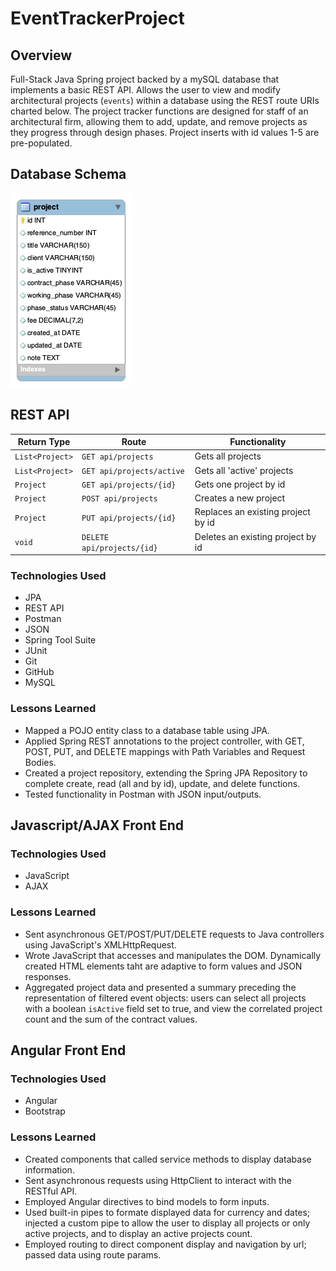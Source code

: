 # EventTrackerProject

## Overview

Full-Stack Java Spring project backed by a mySQL database that implements a basic REST API. 
Allows the user to view and modify architectural projects (`events`) within a database using the REST route URIs charted below. 
The project tracker functions are designed for staff of an architectural firm, allowing them to add, update, and remove 
projects as they progress through design phases. Project inserts with id values 1-5 are pre-populated.

## Database Schema
![image info](./DB/archi_schema.png)

## REST API

| Return Type      | Route                     | Functionality                      |
|------------------|---------------------------|------------------------------------|
| `List<Project>`  |`GET api/projects`         | Gets all projects                  |
| `List<Project>`  |`GET api/projects/active`  | Gets all 'active' projects         |
| `Project`        |`GET api/projects/{id}`    | Gets one project by id             |
| `Project`        |`POST api/projects`        | Creates a new project              |
| `Project`        |`PUT api/projects/{id}`    | Replaces an existing project by id |
| `void`           |`DELETE api/projects/{id}` | Deletes an existing project by id  |

### Technologies Used

- JPA
- REST API
- Postman
- JSON
- Spring Tool Suite
- JUnit
- Git
- GitHub
- MySQL

### Lessons Learned

- Mapped a POJO entity class to a database table using JPA.
- Applied Spring REST annotations to the project controller, with GET, POST, PUT, and DELETE mappings with 
Path Variables and Request Bodies.
- Created a project repository, extending the Spring JPA Repository to complete create, read (all and by id), update, and delete functions.
- Tested functionality in Postman with JSON input/outputs.

## Javascript/AJAX Front End

### Technologies Used

- JavaScript
- AJAX

### Lessons Learned

- Sent asynchronous GET/POST/PUT/DELETE requests to Java controllers using JavaScript's XMLHttpRequest.
- Wrote JavaScript that accesses and manipulates the DOM. Dynamically created HTML elements taht are 
adaptive to form values and JSON responses.
- Aggregated project data and presented a summary preceding the representation of filtered event objects: 
users can select all projects with a boolean `isActive` field set to true, and view the correlated 
project count and the sum of the contract values.

## Angular Front End

### Technologies Used

- Angular
- Bootstrap

### Lessons Learned

- Created components that called service methods to display database information.
- Sent asynchronous requests using HttpClient to interact with the RESTful API.
- Employed Angular directives to bind models to form inputs.
- Used built-in pipes to formate displayed data for currency and dates; injected a custom pipe to allow the user
 to display all projects or only active projects, and to display an active projects count.
- Employed routing to direct component display and navigation by url; passed data using route params.
